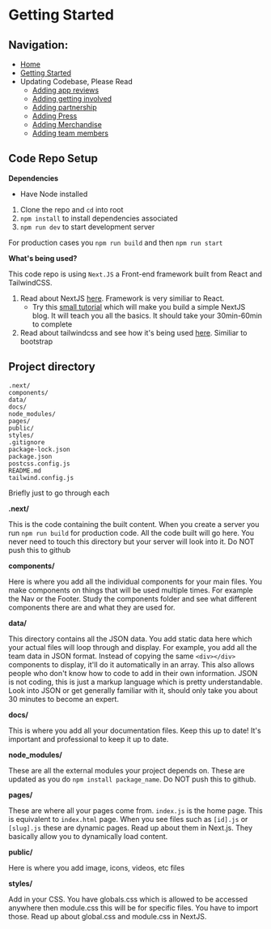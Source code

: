 # Getting Started

## Navigation:
- [Home](README.md)
- [Getting Started](getting-started.md)
- Updating Codebase, Please Read
    - [Adding app reviews](adding-app-reviews.md)
    - [Adding getting involved](adding-getting-involved.md)
    - [Adding partnership](adding-partners.md)
    - [Adding Press](adding-press.md)
    - [Adding Merchandise](adding-merchandise.md)
    - [Adding team members](adding-team-member.md)

## Code Repo Setup

**Dependencies**

- Have Node installed

1. Clone the repo and `cd` into root
2. `npm install` to install dependencies associated
3. `npm run dev` to start development server

For production cases you `npm run build` and then `npm run start`

**What's being used?**

This code repo is using `Next.JS` a Front-end framework built from React and TailwindCSS.

1. Read about NextJS [here](https://nextjs.org/). Framework is very similiar to React. 
    - Try this [small tutorial](https://nextjs.org/learn/basics/create-nextjs-app) which will make you build a simple NextJS blog. It will teach you all the basics. It should take your 30min-60min to complete
2. Read about tailwindcss and see how it's being used [here](https://tailwindcss.com/). Similiar to bootstrap

## Project directory

```
.next/
components/
data/
docs/
node_modules/
pages/
public/
styles/
.gitignore
package-lock.json
package.json
postcss.config.js
README.md
tailwind.config.js
```

Briefly just to go through each

**.next/**

This is the code containing the built content. When you create a server you run `npm run build` for production code. All the code built will go here. You never need to touch this directory but your server will look into it. Do NOT push this to github

**components/**

Here is where you add all the individual components for your main files. You make components on things that will be used multiple times. For example the Nav or the Footer. Study the components folder and see what different components there are and what they are used for.

**data/**

This directory contains all the JSON data. You add static data here which your actual files will loop through and display. For example, you add all the team data in JSON format. Instead of copying the same `<div></div>` components to display, it'll do it automatically in an array. This also allows people who don't know how to code to add in their own information. JSON is not coding, this is just a markup language which is pretty understandable. Look into JSON or get generally familiar with it, should only take you about 30 minutes to become an expert.

**docs/**

This is where you add all your documentation files. Keep this up to date! It's important and professional to keep it up to date.

**node_modules/**

These are all the external modules your project depends on. These are updated as you do `npm install package_name`. Do NOT push this to github.

**pages/**

These are where all your pages come from. `index.js` is the home page. This is equivalent to `index.html` page. When you see files such as `[id].js` or `[slug].js` these are dynamic pages. Read up about them in Next.js. They basically allow you to dynamically load content.

**public/**

Here is where you add image, icons, videos, etc files

**styles/**

Add in your CSS. You have globals.css which is allowed to be accessed anywhere then module.css this will be for specific files. You have to import those. Read up about global.css and module.css in NextJS.